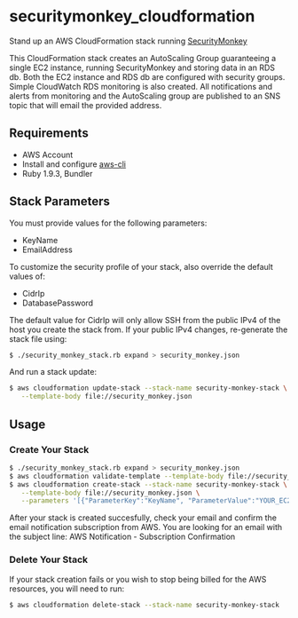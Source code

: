 # securitymonkey_cloudformation

Stand up an AWS CloudFormation stack running [SecurityMonkey](https://github.com/Netflix/security_monkey)

This CloudFormation stack creates an AutoScaling Group guaranteeing a single EC2 instance, running SecurityMonkey and storing data in an RDS db. Both the EC2 instance and RDS db are configured with security groups. Simple CloudWatch RDS monitoring is also created. All notifications and alerts from monitoring and the AutoScaling group are published to an SNS topic that will email the provided address.

## Requirements

- AWS Account
- Install and configure [aws-cli](https://github.com/aws/aws-cli#installation)
- Ruby 1.9.3, Bundler

## Stack Parameters

You must provide values for the following parameters:

- KeyName
- EmailAddress

To customize the security profile of your stack, also override the default values of:

- CidrIp
- DatabasePassword

The default value for CidrIp will only allow SSH from the public IPv4 of the host you create the stack from. If your public IPv4 changes, re-generate the stack file using:

```bash
$ ./security_monkey_stack.rb expand > security_monkey.json
```

And run a stack update:

```bash
$ aws cloudformation update-stack --stack-name security-monkey-stack \
   --template-body file://security_monkey.json
```

## Usage

### Create Your Stack

```bash
$ ./security_monkey_stack.rb expand > security_monkey.json
$ aws cloudformation validate-template --template-body file://security_monkey.json
$ aws cloudformation create-stack --stack-name security-monkey-stack \
   --template-body file://security_monkey.json \
   --parameters '[{"ParameterKey":"KeyName", "ParameterValue":"YOUR_EC2_KEY_NAME_HERE"}, {"ParameterKey":"EmailAddress", "ParameterValue":"YOUR_EMAIL_ADDRESS_HERE"}]'
```

After your stack is created succesfully, check your email and confirm the email notification subscription from AWS. You are looking for an email with the subject line: AWS Notification - Subscription Confirmation

### Delete Your Stack

If your stack creation fails or you wish to stop being billed for the AWS resources, you will need to run:

```bash
$ aws cloudformation delete-stack --stack-name security-monkey-stack
```

###


